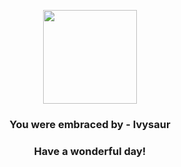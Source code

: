 <p align="center">
    <img src="https://raw.githubusercontent.com/PokeAPI/sprites/master/sprites/pokemon/2.png" width="150" height="150">
</p>
<h3 align="center">You were embraced by - <b>Ivysaur</b></h3>
<h3 align="center">Have a wonderful day!</h3>
